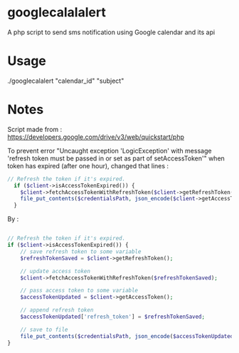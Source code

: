 googlecalalalert
=======

A php script to send sms notification using Google calendar and its api

# Usage
./googlecalalert "calendar_id" "subject"

# Notes
Script made from : https://developers.google.com/drive/v3/web/quickstart/php

To prevent error "Uncaught exception 'LogicException' with message 'refresh token must be passed in or set as part of setAccessToken'" when token has expired (after one hour), changed that lines : 

```php
// Refresh the token if it's expired.
  if ($client->isAccessTokenExpired()) {
    $client->fetchAccessTokenWithRefreshToken($client->getRefreshToken());
    file_put_contents($credentialsPath, json_encode($client->getAccessToken()));
  }
```

By :

```php

// Refresh the token if it's expired.
if ($client->isAccessTokenExpired()) {
    // save refresh token to some variable
    $refreshTokenSaved = $client->getRefreshToken();

    // update access token
    $client->fetchAccessTokenWithRefreshToken($refreshTokenSaved);

    // pass access token to some variable
    $accessTokenUpdated = $client->getAccessToken();

    // append refresh token
    $accessTokenUpdated['refresh_token'] = $refreshTokenSaved;

    // save to file
    file_put_contents($credentialsPath, json_encode($accessTokenUpdated));
}
```
